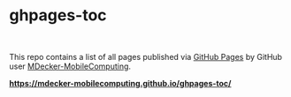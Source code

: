 # ghpages-toc

<br>

This repo contains a list of all pages published via [GitHub Pages](https://pages.github.com/)
by GitHub user [MDecker-MobileComputing](https://github.com/MDecker-MobileComputing).

  **https://mdecker-mobilecomputing.github.io/ghpages-toc/**

<br>
